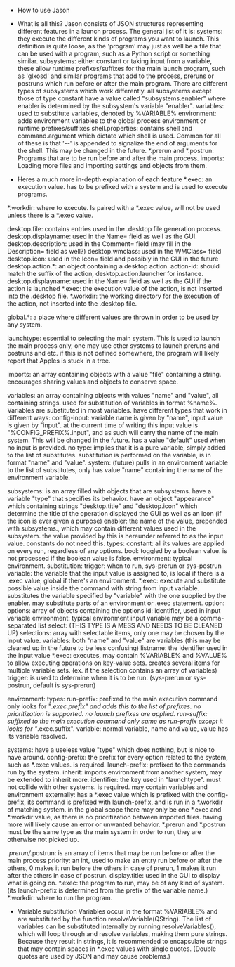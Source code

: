 - How to use Jason

 - What is all this?
 Jason consists of JSON structures representing different features in a launch process. The general jist of it is:
systems: they execute the different kinds of programs you want to launch. This definition is quite loose, as the 'program' may just as well be a file that can be used with a program, such as a Python script or something similar.
subsystems:
    either constant or taking input from a variable, these allow runtime prefixes/suffixes for the main launch program, such as 'glxosd' and similar programs that add to the process, preruns or postruns which run before or after the main program. There are different types of subsystems which work differently.
    all subsystems except those of type constant have a value called "subsystems.enabler" where enabler is determined by the subsystem's variable "enabler".
variables: used to substitute variables, denoted by %VARIABLE%
environment: adds environment variables to the global process environment or runtime prefixes/suffixes
shell.properties: contains shell and command.argument which dictate which shell is used. Common for all of these is that '--' is appended to signalize the end of arguments for the shell. This may be changed in the future.
*.prerun and *.postrun: Programs that are to be run before and after the main process.
imports: Loading more files and importing settings and objects from them.

 - Heres a much more in-depth explanation of each feature
*.exec: an execution value. has to be prefixed with a system and is used to execute programs.

*.workdir: where to execute. Is paired with a *.exec value, will not be used unless there is a *.exec value.

desktop.file: contains entries used in the .desktop file generation process.
    desktop.displayname: used in the Name= field as well as the GUI.
    desktop.description: used in the Comment= field (may fill in the Description= field as well?)
    desktop.wmclass: used in the WMClass= field
    desktop.icon: used in the Icon= field and possibly in the GUI in the future
    desktop.action.*: an object containing a desktop action.
	action-id: should match the suffix of the action, desktop.action.launcher for instance.
	desktop.displayname: used in the Name= field as well as the GUI if the action is launched
	*.exec: the execution value of the action, is not inserted into the .desktop file.
	*.workdir: the working directory for the execution of the action, not inserted into the .desktop file.

global.*: a place where different values are thrown in order to be used by any system.

launchtype: essential to selecting the main system. This is used to launch the main process only, one may use other systems to launch preruns and postruns and etc. if this is not defined somewhere, the program will likely report that Apples is stuck in a tree.


imports:
    an array containing objects with a value "file" containing a string.
    encourages sharing values and objects to conserve space.

variables:
    an array containing objects with values "name" and "value", all containing strings.
    used for substitution of variables in format %name%. Variables are substituted in most variables.
    have different types that work in different ways:
	config-input:
	    variable name is given by "name", input value is given by "input". at the current time of writing this input value is "%CONFIG_PREFIX%.input", and as such will carry the name of the main system. This will be changed in the future.
	    has a value "default" used when no input is provided.
	no type:
	    implies that it is a pure variable, simply added to the list of substitutes. substitution is performed on the variable, is in format "name" and "value".
	system: (future)
	    pulls in an environment variable to the list of substitutes, only has value "name" containing the name of the environment variable.

subsystems:
	is an array filled with objects that are subsystems.
    have a variable "type" that specifies its behavior.
    have an object "appearance" which containing strings "desktop.title" and "desktop.icon" which determine the title of the operation displayed the GUI as well as an icon (if the icon is ever given a purpose)
    enabler: the name of the value, prepended with subsystems., which may contain different values used in the subsystem. the value provided by this is hereunder referred to as the input value. constants do not need this.
    types:
		constant: all its values are applied on every run, regardless of any options.
		bool: toggled by a boolean value. is not processed if the boolean value is false.
			environment: typical environment.
		substitution:
			trigger: when to run, sys-prerun or sys-postrun
			variable: the variable that the input value is assigned to, is local if there is a .exec value, global if there's an environment.
			*.exec: execute and substitute possible value inside the command with string from input variable.
			substitutes the variable specified by "variable" with the one supplied by the enabler. may substitute parts of an environment or .exec statement.
		option:
			options: array of objects containing the options
				id: identifier, used in input variable
				environment: typical environment
			input variable may be a comma-separated list
		select: (THIS TYPE IS A MESS AND NEEDS TO BE CLEANED UP)
			selections: array with selectable items, only one may be chosen by the input value.
				variables:
					both "name" and "value" are variables (this may be cleaned up in the future to be less confusing)
				listname: the identifier used in the input value
			*.exec: executes, may contain %VARIABLE% and %VALUE% to allow executing operations on key-value sets. creates several items for multiple variable sets. (ex. if the selection contains an array of variables)
			trigger: is used to determine when it is to be run. (sys-prerun or sys-postrun, default is sys-prerun)

environment:
	types:
		run-prefix: prefixed to the main execution command only
			looks for "*.exec.prefix" and adds this to the list of prefixes. no prioritization is supported. no launch prefixes are applied.
		run-suffix: suffixed to the main execution command only
			same as run-prefix except it looks for "*.exec.suffix".
		variable: normal variable, name and value, value has its variable resolved.

systems:
    have a useless value "type" which does nothing, but is nice to have around.
    config-prefix: the prefix for every option related to the system, such as *.exec values. is required.
    launch-prefix: prefixed to the commands run by the system.
    inherit: imports environment from another system, may be extended to inherit more.
    identifier: the key used in "launchtype". must not collide with other systems. is required.
    may contain variables and environment
    externally:
    	has a *.exec value which is prefixed with the config-prefix, its command is prefixed with launch-prefix, and is run in a *.workdir of matching system.
    	in the global scope there may only be one *.exec and *.workdir value, as there is no prioritization between imported files. having more will likely cause an error or unwanted behavior.
    	*.prerun and *.postrun must be the same type as the main system in order to run, they are otherwise not picked up.

*.prerun/*.postrun: is an array of items that may be run before or after the main process
	priority: an int, used to make an entry run before or after the others, 0 makes it run before the others in case of prerun, 1 makes it run after the others in case of postrun.
	display.title: used in the GUI to display what is going on.
	*.exec: the program to run, may be of any kind of system. (its launch-prefix is determined from the prefix of the variable name.)
	*.workdir: where to run the program.

 - Variable substitution
 Variables occur in the format %VARIABLE% and are substituted by the function resolveVariable(QString). The list of variables can be substituted internally by running resolveVariables(), which will loop through and resolve variables, making them pure strings.
Because they result in strings, it is recommended to encapsulate strings that may contain spaces in *.exec values with single quotes. (Double quotes are used by JSON and may cause problems.)
